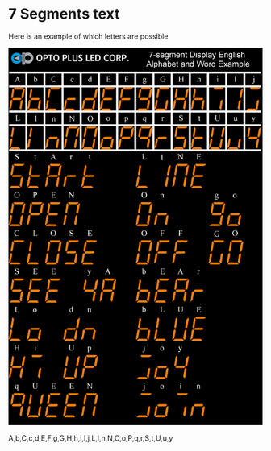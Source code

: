 # 7 Segments text

Here is an example of which letters are possible

<img src="7segment_display_english_alphabet.png" width="600"/>

A,b,C,c,d,E,F,g,G,H,h,i,I,j,L,l,n,N,O,o,P,q,r,S,t,U,u,y